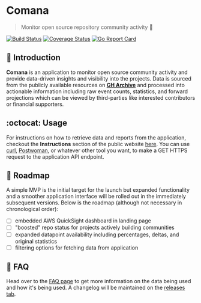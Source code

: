 # Comana

> Monitor open source repository community activity :telescope:

[![Build Status](https://travis-ci.org/forstmeier/comana.svg?branch=master)](https://travis-ci.org/forstmeier/comana) [![Coverage Status](https://coveralls.io/repos/github/forstmeier/comana/badge.svg?branch=master)](https://coveralls.io/github/forstmeier/comana?branch=master) [![Go Report Card](https://goreportcard.com/badge/github.com/forstmeier/comana)](https://goreportcard.com/report/github.com/forstmeier/comana)

## :beers: Introduction

**Comana** is an application to monitor open source community activity and provide data-driven insights and visibility into the projects. Data is sourced from the publicly available resources on **[GH Archive](http://www.gharchive.org/)** and processed into actionable information including raw event counts, statistics, and forward projections which can be viewed by third-parties like interested contributors or financial supporters.

## :octocat: Usage

For instructions on how to retrieve data and reports from the application, checkout the **Instructions** section of the public website [here](https://forstmeier.github.io/comana/). You can use [curl](https://curl.haxx.se/), [Postwoman](https://liyasthomas.github.io/postwoman/), or whatever other tool you want, to make a GET HTTPS request to the application API endpoint.

## :round_pushpin: Roadmap

A simple MVP is the initial target for the launch but expanded functionality and a smoother application interface will be rolled out in the immediately subsequent versions. Below is the roadmap (although not necessary in chronological order):

- [ ] embedded AWS QuickSight dashboard in landing page
- [ ] "boosted" repo status for projects actively building communities
- [ ] expanded datapoint availability including percentages, deltas, and original statistics
- [ ] filtering options for fetching data from application

## :green_book: FAQ

Head over to the [FAQ page](https://forstmeier.github.io/comana/faq) to get more information on the data being used and how it's being used. A changelog will be maintained on the [releases tab](https://github.com/forstmeier/comana/releases).
